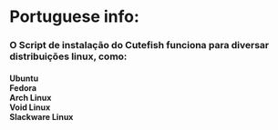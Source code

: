 <h1>Portuguese info:</h1>
<h3>
O Script de instalação do Cutefish funciona para diversar distribuições linux, como:<br>
</h3>
<h4>
Ubuntu<br>
Fedora<br>
Arch Linux<br>
Void Linux<br>
Slackware Linux<br>
</h4>